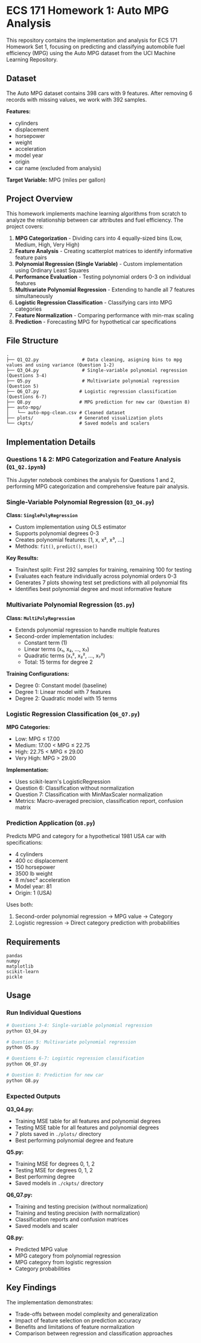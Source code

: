 # ECS 171 Homework 1: Auto MPG Analysis

This repository contains the implementation and analysis for ECS 171 Homework Set 1, focusing on predicting and classifying automobile fuel efficiency (MPG) using the Auto MPG dataset from the UCI Machine Learning Repository.

## Dataset

The Auto MPG dataset contains 398 cars with 9 features. After removing 6 records with missing values, we work with 392 samples.

**Features:**
- cylinders
- displacement
- horsepower
- weight
- acceleration
- model year
- origin
- car name (excluded from analysis)

**Target Variable:** MPG (miles per gallon)

## Project Overview

This homework implements machine learning algorithms from scratch to analyze the relationship between car attributes and fuel efficiency. The project covers:

1. **MPG Categorization** - Dividing cars into 4 equally-sized bins (Low, Medium, High, Very High)
2. **Feature Analysis** - Creating scatterplot matrices to identify informative feature pairs
3. **Polynomial Regression (Single Variable)** - Custom implementation using Ordinary Least Squares
4. **Performance Evaluation** - Testing polynomial orders 0-3 on individual features
5. **Multivariate Polynomial Regression** - Extending to handle all 7 features simultaneously
6. **Logistic Regression Classification** - Classifying cars into MPG categories
7. **Feature Normalization** - Comparing performance with min-max scaling
8. **Prediction** - Forecasting MPG for hypothetical car specifications

## File Structure

```
.
├── Q1_Q2.py                # Data cleaning, asigning bins to mpg values and using variance (Question 1-2)
├── Q3_Q4.py                # Single-variable polynomial regression (Questions 3-4)
├── Q5.py                   # Multivariate polynomial regression (Question 5)
├── Q6_Q7.py               # Logistic regression classification (Questions 6-7)
├── Q8.py                  # MPG prediction for new car (Question 8)
├── auto-mpg/
│   └── auto-mpg-clean.csv # Cleaned dataset
├── plots/                 # Generated visualization plots
└── ckpts/                 # Saved models and scalers
```

## Implementation Details

### Questions 1 & 2: MPG Categorization and Feature Analysis (`Q1_Q2.ipynb`)

This Jupyter notebook combines the analysis for Questions 1 and 2, performing MPG categorization and comprehensive feature pair analysis.


### Single-Variable Polynomial Regression (`Q3_Q4.py`)

**Class: `SinglePolyRegression`**
- Custom implementation using OLS estimator
- Supports polynomial degrees 0-3
- Creates polynomial features: [1, x, x², x³, ...]
- Methods: `fit()`, `predict()`, `mse()`

**Key Results:**
- Train/test split: First 292 samples for training, remaining 100 for testing
- Evaluates each feature individually across polynomial orders 0-3
- Generates 7 plots showing test set predictions with all polynomial fits
- Identifies best polynomial degree and most informative feature

### Multivariate Polynomial Regression (`Q5.py`)

**Class: `MultiPolyRegression`**
- Extends polynomial regression to handle multiple features
- Second-order implementation includes:
  - Constant term (1)
  - Linear terms (x₁, x₂, ..., x₇)
  - Quadratic terms (x₁², x₂², ..., x₇²)
  - Total: 15 terms for degree 2

**Training Configurations:**
- Degree 0: Constant model (baseline)
- Degree 1: Linear model with 7 features
- Degree 2: Quadratic model with 15 terms

### Logistic Regression Classification (`Q6_Q7.py`)

**MPG Categories:**
- Low: MPG ≤ 17.00
- Medium: 17.00 < MPG ≤ 22.75
- High: 22.75 < MPG ≤ 29.00
- Very High: MPG > 29.00

**Implementation:**
- Uses scikit-learn's LogisticRegression
- Question 6: Classification without normalization
- Question 7: Classification with MinMaxScaler normalization
- Metrics: Macro-averaged precision, classification report, confusion matrix

### Prediction Application (`Q8.py`)

Predicts MPG and category for a hypothetical 1981 USA car with specifications:
- 4 cylinders
- 400 cc displacement
- 150 horsepower
- 3500 lb weight
- 8 m/sec² acceleration
- Model year: 81
- Origin: 1 (USA)

Uses both:
1. Second-order polynomial regression → MPG value → Category
2. Logistic regression → Direct category prediction with probabilities

## Requirements

```
pandas
numpy
matplotlib
scikit-learn
pickle
```

## Usage

### Run Individual Questions

```bash
# Questions 3-4: Single-variable polynomial regression
python Q3_Q4.py

# Question 5: Multivariate polynomial regression
python Q5.py

# Questions 6-7: Logistic regression classification
python Q6_Q7.py

# Question 8: Prediction for new car
python Q8.py
```

### Expected Outputs

**Q3_Q4.py:**
- Training MSE table for all features and polynomial degrees
- Testing MSE table for all features and polynomial degrees
- 7 plots saved in `./plots/` directory
- Best performing polynomial degree and feature

**Q5.py:**
- Training MSE for degrees 0, 1, 2
- Testing MSE for degrees 0, 1, 2
- Best performing degree
- Saved models in `./ckpts/` directory

**Q6_Q7.py:**
- Training and testing precision (without normalization)
- Training and testing precision (with normalization)
- Classification reports and confusion matrices
- Saved models and scaler

**Q8.py:**
- Predicted MPG value
- MPG category from polynomial regression
- MPG category from logistic regression
- Category probabilities

## Key Findings

The implementation demonstrates:
- Trade-offs between model complexity and generalization
- Impact of feature selection on prediction accuracy
- Benefits and limitations of feature normalization
- Comparison between regression and classification approaches

